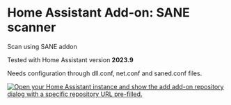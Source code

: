 # Home Assistant Add-on: SANE scanner

Scan using SANE addon

Tested with Home Assistant version **2023.9**

Needs configuration through dll.conf, net.conf and saned.conf files.

[![Open your Home Assistant instance and show the add add-on repository dialog with a specific repository URL pre-filled.](https://my.home-assistant.io/badges/supervisor_add_addon_repository.svg)](https://my.home-assistant.io/redirect/supervisor_add_addon_repository/?repository_url=https%3A%2F%2Fgithub.com%2Fjoschi%2Fhomeassistant-addon-sane)
